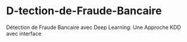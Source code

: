 # D-tection-de-Fraude-Bancaire
Détection de Fraude Bancaire avec Deep Learning:  Une Approche KDD avec interface
